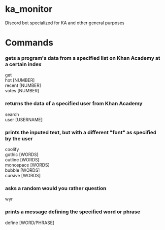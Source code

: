 # ka_monitor
Discord bot specialized for KA and other general purposes

# Commands
### gets a program's data from a specified list on Khan Academy at a certain index
get  
    hot [NUMBER]  
    recent [NUMBER]  
    votes [NUMBER]  
  
  
### returns the data of a specified user from Khan Academy
search  
    user [USERNAME]  
  
  
### prints the inputed text, but with a different "font" as specified by the user
coolify  
    gothic [WORDS]  
    outline [WORDS]  
    monospace [WORDS]  
    bubble [WORDS]  
    cursive [WORDS]  
  
  
### asks a random would you rather question
wyr  
  
  
### prints a message defining the specified word or phrase
define [WORD/PHRASE]  
